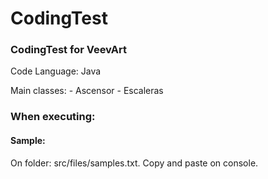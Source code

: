 # CodingTest

### CodingTest for VeevArt

Code Language: Java

Main classes: - Ascensor
              - Escaleras
  

### When executing:
#### Sample:
On folder: src/files/samples.txt.
Copy and paste on console.
